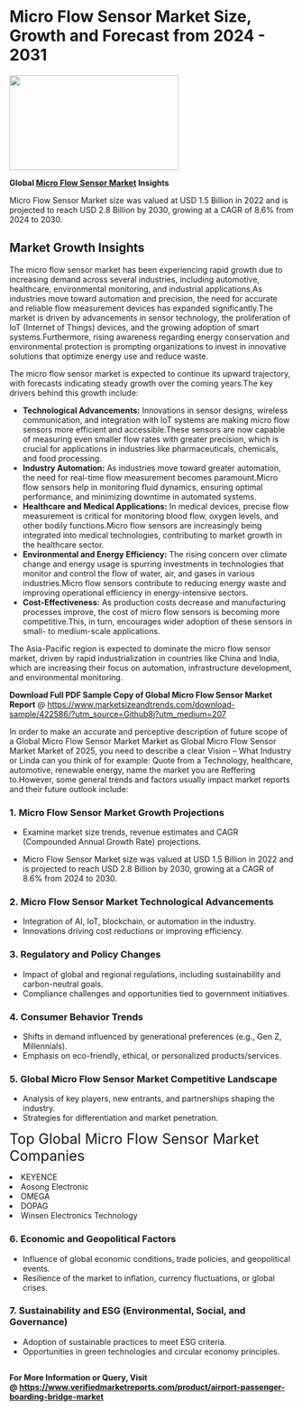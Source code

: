<H1>Micro Flow Sensor Market Size, Growth and Forecast from 2024 - 2031</H1><img class="aligncenter size-medium wp-image-584254" src="https://thirdeyenews.in/wp-content/uploads/2024/09/Global-Market-Research-300x168.jpeg" alt="" width="300" height="168" /><p><strong>Global&nbsp;<a href="https://www.marketsizeandtrends.com/download-sample/422586/?utm_source=Github8j?utm_medium=207">Micro Flow Sensor Market</a> Insights</strong></p><p>Micro Flow Sensor Market size was valued at USD 1.5 Billion in 2022 and is projected to reach USD 2.8 Billion by 2030, growing at a CAGR of 8.6% from 2024 to 2030.</p><p><h2>Market Growth Insights</h2> <p>The micro flow sensor market has been experiencing rapid growth due to increasing demand across several industries, including automotive, healthcare, environmental monitoring, and industrial applications.As industries move toward automation and precision, the need for accurate and reliable flow measurement devices has expanded significantly.The market is driven by advancements in sensor technology, the proliferation of IoT (Internet of Things) devices, and the growing adoption of smart systems.Furthermore, rising awareness regarding energy conservation and environmental protection is prompting organizations to invest in innovative solutions that optimize energy use and reduce waste.</p> <p>The micro flow sensor market is expected to continue its upward trajectory, with forecasts indicating steady growth over the coming years.The key drivers behind this growth include:</p> <ul> <li><strong>Technological Advancements:</strong> Innovations in sensor designs, wireless communication, and integration with IoT systems are making micro flow sensors more efficient and accessible.These sensors are now capable of measuring even smaller flow rates with greater precision, which is crucial for applications in industries like pharmaceuticals, chemicals, and food processing.</li> <li><strong>Industry Automation:</strong> As industries move toward greater automation, the need for real-time flow measurement becomes paramount.Micro flow sensors help in monitoring fluid dynamics, ensuring optimal performance, and minimizing downtime in automated systems.</li> <li><strong>Healthcare and Medical Applications:</strong> In medical devices, precise flow measurement is critical for monitoring blood flow, oxygen levels, and other bodily functions.Micro flow sensors are increasingly being integrated into medical technologies, contributing to market growth in the healthcare sector.</li> <li><strong>Environmental and Energy Efficiency:</strong> The rising concern over climate change and energy usage is spurring investments in technologies that monitor and control the flow of water, air, and gases in various industries.Micro flow sensors contribute to reducing energy waste and improving operational efficiency in energy-intensive sectors.</li> <li><strong>Cost-Effectiveness:</strong> As production costs decrease and manufacturing processes improve, the cost of micro flow sensors is becoming more competitive.This, in turn, encourages wider adoption of these sensors in small- to medium-scale applications.</li> </ul> <p>The Asia-Pacific region is expected to dominate the micro flow sensor market, driven by rapid industrialization in countries like China and India, which are increasing their focus on automation, infrastructure development, and environmental monitoring.</p> <p><span class=""><strong>Download Full PDF Sample Copy of Global Micro Flow Sensor Market Report</strong> @ <a href="https://www.marketsizeandtrends.com/download-sample/422586/?utm_source=Github8j?utm_medium=207" target="_blank">https://www.marketsizeandtrends.com/download-sample/422586/?utm_source=Github8j?utm_medium=207</a></span></p><p>In order to make an accurate and perceptive description of future scope of a Global&nbsp;Micro Flow Sensor Market Market as Global&nbsp;Micro Flow Sensor Market Market of 2025, you need to describe a clear Vision &ndash; What Industry or Linda can you think of for example: Quote from a Technology, healthcare, automotive, renewable energy, name the market you are Reffering to.However, some general trends and factors usually impact market reports and their future outlook include:</p><h3>1.&nbsp;<strong>Micro Flow Sensor Market Growth Projections</strong></h3><ul><li>Examine market size trends, revenue estimates and CAGR (Compounded Annual Growth Rate) projections.</li><li><p>Micro Flow Sensor Market size was valued at USD 1.5 Billion in 2022 and is projected to reach USD 2.8 Billion by 2030, growing at a CAGR of 8.6% from 2024 to 2030.</p></li></ul><h3>2.&nbsp;<strong>Micro Flow Sensor Market Technological Advancements</strong></h3><ul><li>Integration of AI, IoT, blockchain, or automation in the industry.</li><li>Innovations driving cost reductions or improving efficiency.</li></ul><h3>3.&nbsp;<strong>Regulatory and Policy Changes</strong></h3><ul><li>Impact of global and regional regulations, including sustainability and carbon-neutral goals.</li><li>Compliance challenges and opportunities tied to government initiatives.</li></ul><h3>4.&nbsp;<strong>Consumer Behavior Trends</strong></h3><ul><li>Shifts in demand influenced by generational preferences (e.g., Gen Z, Millennials).</li><li>Emphasis on eco-friendly, ethical, or personalized products/services.</li></ul><h3>5.&nbsp;<strong>Global Micro Flow Sensor Market Competitive Landscape</strong></h3><ul><li>Analysis of key players, new entrants, and partnerships shaping the industry.</li><li>Strategies for differentiation and market penetration.</li></ul><p data-pm-slice="1 1 []"><span style="color: inherit; font-family: inherit; font-size: 25px;">Top Global Micro Flow Sensor Market Companies</span></p><div class="" data-test-id=""><p><li>KEYENCE</li><li> Aosong Electronic</li><li> OMEGA</li><li> DOPAG</li><li> Winsen Electronics Technology</li></p></div><h3>6.&nbsp;<strong>Economic and Geopolitical Factors</strong></h3><ul><li>Influence of global economic conditions, trade policies, and geopolitical events.</li><li>Resilience of the market to inflation, currency fluctuations, or global crises.</li></ul><h3>7.&nbsp;<strong>Sustainability and ESG (Environmental, Social, and Governance)</strong></h3><ul><li>Adoption of sustainable practices to meet ESG criteria.</li><li>Opportunities in green technologies and circular economy principles.</li></ul><h2><strong style="font-size: 14px;">For More Information or Query, Visit @&nbsp;</strong><a style="background-color: #ffffff; font-size: 14px;" href="https://www.marketsizeandtrends.com/report/micro-flow-sensor-market/" target="_blank">https://www.verifiedmarketreports.com/product/airport-passenger-boarding-bridge-market</a></h2>